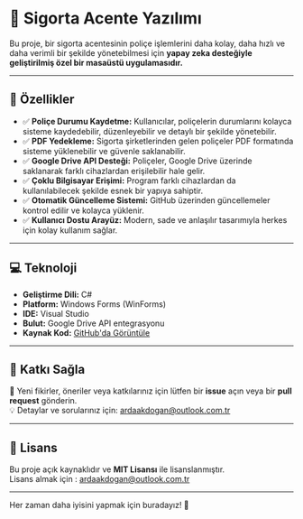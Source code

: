 # 🚀 Sigorta Acente Yazılımı

Bu proje, bir sigorta acentesinin poliçe işlemlerini daha kolay, daha hızlı ve daha verimli bir şekilde yönetebilmesi için **yapay zeka desteğiyle geliştirilmiş özel bir masaüstü uygulamasıdır.**  

---

## 🌟 Özellikler

- ✅ **Poliçe Durumu Kaydetme:** Kullanıcılar, poliçelerin durumlarını kolayca sisteme kaydedebilir, düzenleyebilir ve detaylı bir şekilde yönetebilir.
- ✅ **PDF Yedekleme:** Sigorta şirketlerinden gelen poliçeler PDF formatında sisteme yüklenebilir ve güvenle saklanabilir.
- ✅ **Google Drive API Desteği:** Poliçeler, Google Drive üzerinde saklanarak farklı cihazlardan erişilebilir hale gelir.
- ✅ **Çoklu Bilgisayar Erişimi:** Program farklı cihazlardan da kullanılabilecek şekilde esnek bir yapıya sahiptir.
- ✅ **Otomatik Güncelleme Sistemi:** GitHub üzerinden güncellemeler kontrol edilir ve kolayca yüklenir.
- ✅ **Kullanıcı Dostu Arayüz:** Modern, sade ve anlaşılır tasarımıyla herkes için kolay kullanım sağlar.

---

## 💻 Teknoloji

- **Geliştirme Dili:** C#  
- **Platform:** Windows Forms (WinForms)  
- **IDE:** Visual Studio  
- **Bulut:** Google Drive API entegrasyonu  
- **Kaynak Kod:** [GitHub'da Görüntüle](https://github.com/ArdaKDGN/OtoServisUygulamasi)

---

## 🤝 Katkı Sağla

🎯 Yeni fikirler, öneriler veya katkılarınız için lütfen bir **issue** açın veya bir **pull request** gönderin.  
💡 Detaylar ve sorularınız için: [ardaakdogan@outlook.com.tr](mailto:ardaakdogan@outlook.com.tr)

---

## 📄 Lisans

Bu proje açık kaynaklıdır ve **MIT Lisansı** ile lisanslanmıştır.  
Lisans almak için : [ardaakdogan@outlook.com.tr](mailto:ardaakdogan@outlook.com.tr)

---

Her zaman daha iyisini yapmak için buradayız! 🚀  
